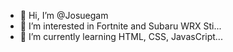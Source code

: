 - 👋 Hi, I’m @Josuegam
- 👀 I’m interested in Fortnite and Subaru WRX Sti...
- 🌱 I’m currently learning HTML, CSS, JavasCript...


<!---
Josuegam/Josuegam is a ✨ special ✨ repository because its `README.md` (this file) appears on your GitHub profile.
You can click the Preview link to take a look at your changes.
--->
